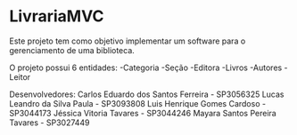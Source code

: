 # LivrariaMVC
Este projeto tem como objetivo implementar um software para o gerenciamento de uma biblioteca.

O projeto possui 6 entidades: 
-Categoria
-Seção
-Editora
-Livros
-Autores
-Leitor

Desenvolvedores:
Carlos Eduardo dos Santos Ferreira - SP3056325
Lucas Leandro da Silva Paula - SP3093808
Luis Henrique Gomes Cardoso - SP3044173
Jéssica Vitoria Tavares - SP3044246
Mayara Santos Pereira Tavares - SP3027449
